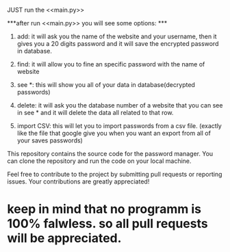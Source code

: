 JUST run the <<main.py>>

***after run <<main.py>> you will see some options: ***

1. add: it will ask you the name of the website and your username, then it gives you a 20 digits password and it will save the encrypted password in database.

2. find: it will allow you to fine an specific password with the name of website

3. see *: this will show you all of your data in database(decrypted passwords)

4. delete: it will ask you the database number of a website that you can see in see * and it will delete the data all related to that row.

5. import CSV: this will let you to import passwords from a csv file. (exactly like the file that google give you when you want an export from all of your saves passwords)

This repository contains the source code for the password manager. You can clone the repository and run the code on your local machine.

Feel free to contribute to the project by submitting pull requests or reporting issues. Your contributions are greatly appreciated!

# keep in mind that no programm is 100% falwless. so all pull requests will be appreciated.

